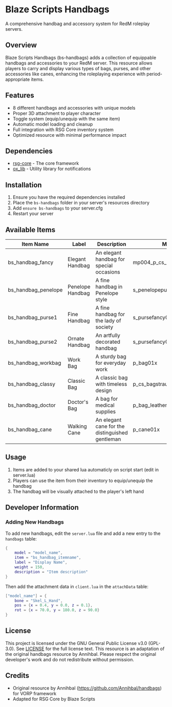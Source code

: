 # Blaze Scripts Handbags

A comprehensive handbag and accessory system for RedM roleplay servers.

## Overview

Blaze Scripts Handbags (bs-handbags) adds a collection of equippable handbags and accessories to your RedM server. This resource allows players to carry and display various types of bags, purses, and other accessories like canes, enhancing the roleplaying experience with period-appropriate items.

## Features

- 8 different handbags and accessories with unique models
- Proper 3D attachment to player character
- Toggle system (equip/unequip with the same item)
- Automatic model loading and cleanup
- Full integration with RSG Core inventory system
- Optimized resource with minimal performance impact

## Dependencies

- [rsg-core](https://github.com/Rexshack-RedM/rsg-core) - The core framework
- [ox_lib](https://github.com/overextended/ox_lib) - Utility library for notifications

## Installation

1. Ensure you have the required dependencies installed
2. Place the `bs-handbags` folder in your server's resources directory
3. Add `ensure bs-handbags` to your server.cfg
4. Restart your server

## Available Items

| Item Name | Label | Description | Model |
|-----------|-------|-------------|-------|
| bs_handbag_fancy | Elegant Handbag | An elegant handbag for special occasions | mp004_p_cs_jessicapurse01x |
| bs_handbag_penelope | Penelope Handbag | A fine handbag in Penelope style | s_penelopepurse01x |
| bs_handbag_purse1 | Fine Handbag | A fine handbag for the lady of society | s_pursefancy01x |
| bs_handbag_purse2 | Ornate Handbag | An artfully decorated handbag | s_pursefancy02x |
| bs_handbag_workbag | Work Bag | A sturdy bag for everyday work | p_bag01x |
| bs_handbag_classy | Classic Bag | A classic bag with timeless design | p_cs_bagstrauss01x |
| bs_handbag_doctor | Doctor's Bag | A bag for medical supplies | p_bag_leather_doctor |
| bs_handbag_cane | Walking Cane | An elegant cane for the distinguished gentleman | p_cane01x |

## Usage

1. Items are added to your shared lua automaticly on script start (edit in server.lua)
2. Players can use the item from their inventory to equip/unequip the handbag
3. The handbag will be visually attached to the player's left hand

## Developer Information

### Adding New Handbags

To add new handbags, edit the `server.lua` file and add a new entry to the `handbags` table:

```lua
{ 
    model = "model_name", 
    item = "bs_handbag_itemname", 
    label = "Display Name",
    weight = 150,
    description = "Item description"
}
```

Then add the attachment data in `client.lua` in the `attachData` table:

```lua
["model_name"] = {
    bone = "Skel_L_Hand", 
    pos = {x = 0.4, y = 0.0, z = 0.1}, 
    rot = {x = 70.0, y = 180.0, z = 90.0}
}
```

## License
This project is licensed under the GNU General Public License v3.0 (GPL-3.0). See [LICENSE](./LICENSE) for the full license text. 
This resource is an adaptation of the original handbags resource by Annihbal. Please respect the original developer's work and do not redistribute without permission.

## Credits

- Original resource by Annihbal (https://github.com/Annihbal/handbags) for VORP framework
- Adapted for RSG Core by Blaze Scripts
